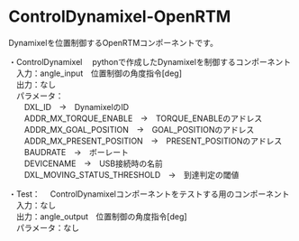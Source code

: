 # ControlDynamixel-OpenRTM

Dynamixelを位置制御するOpenRTMコンポーネントです。

・ControlDynamixel
　pythonで作成したDynamixelを制御するコンポーネント<br>
　入力：angle_input　位置制御の角度指令[deg]<br>
　出力：なし<br>
　パラメータ：<br>
　　DXL_ID　->　DynamixelのID<br>
　　ADDR_MX_TORQUE_ENABLE　->　TORQUE_ENABLEのアドレス<br>
　　ADDR_MX_GOAL_POSITION　->　GOAL_POSITIONのアドレス<br>
　　ADDR_MX_PRESENT_POSITION　->　PRESENT_POSITIONのアドレス<br>
　　BAUDRATE　->　ボーレート<br>
　　DEVICENAME　->　USB接続時の名前<br>
　　DXL_MOVING_STATUS_THRESHOLD　->　到達判定の閾値<br>

・Test：
　ControlDynamixelコンポーネントをテストする用のコンポーネント<br>
　入力：なし<br>
　出力：angle_output　位置制御の角度指令[deg]<br>
　パラメータ：なし<br>

